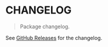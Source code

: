# CHANGELOG

> Package changelog.

See [GitHub Releases](https://github.com/stdlib-js/math-base-special-sinc/releases) for the changelog.